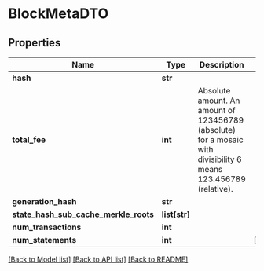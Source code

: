 # BlockMetaDTO

## Properties
Name | Type | Description | Notes
------------ | ------------- | ------------- | -------------
**hash** | **str** |  | 
**total_fee** | **int** | Absolute amount. An amount of 123456789 (absolute) for a mosaic with divisibility 6 means 123.456789 (relative). | 
**generation_hash** | **str** |  | 
**state_hash_sub_cache_merkle_roots** | **list[str]** |  | 
**num_transactions** | **int** |  | 
**num_statements** | **int** |  | [optional] 

[[Back to Model list]](../README.md#documentation-for-models) [[Back to API list]](../README.md#documentation-for-api-endpoints) [[Back to README]](../README.md)


